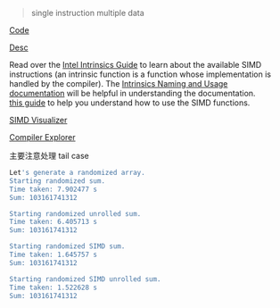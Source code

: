 > single instruction multiple data

[Code](https://github.com/cs-learning-every-day/cs61c-sp22/blob/main/sp22-lab-starter/lab08/simd.c)

[Desc](https://inst.eecs.berkeley.edu/~cs61c/sp22/labs/lab08/#exercise-4-unrolling-simd-loop)

Read over the [Intel Intrinsics Guide](https://software.intel.com/sites/landingpage/IntrinsicsGuide/) to learn about the available SIMD instructions (an intrinsic function is a function whose implementation is handled by the compiler). The [Intrinsics Naming and Usage documentation](https://software.intel.com/content/www/us/en/develop/documentation/cpp-compiler-developer-guide-and-reference/top/compiler-reference/intrinsics/naming-and-usage-syntax.html) will be helpful in understanding the documentation.  
[this guide](https://www.cs.virginia.edu/%7Ecr4bd/3330/S2018/simdref.html) to help you understand how to use the SIMD functions.

[SIMD Visualizer](https://piotte13.github.io/SIMD-Visualiser/#/)

[Compiler Explorer](https://godbolt.org/z/J7HXBk)

主要注意处理 tail case

```sh
Let's generate a randomized array.
Starting randomized sum.
Time taken: 7.902477 s
Sum: 103161741312

Starting randomized unrolled sum.
Time taken: 6.405713 s
Sum: 103161741312

Starting randomized SIMD sum.
Time taken: 1.645757 s
Sum: 103161741312

Starting randomized SIMD unrolled sum.
Time taken: 1.522628 s
Sum: 103161741312
```
